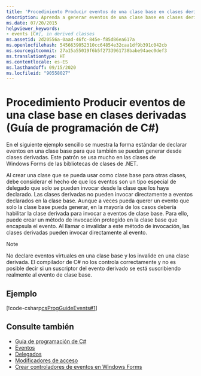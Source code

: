 ```yaml
---
title: 'Procedimiento Producir eventos de una clase base en clases derivadas: Guía de programación de C#'
description: Aprenda a generar eventos de una clase base en clases derivadas. Vea un ejemplo de código y examine los recursos adicionales disponibles.
ms.date: 07/20/2015
helpviewer_keywords:
- events [C#], in derived classes
ms.assetid: 2d20556a-0aad-46fc-845e-f85d86ea617a
ms.openlocfilehash: 5456639052310cc64854e32caa1df9b391c042cb
ms.sourcegitcommit: 27a15a55019f6b5f2733961738babe94aec0def3
ms.translationtype: HT
ms.contentlocale: es-ES
ms.lasthandoff: 09/15/2020
ms.locfileid: "90558027"
---
```

# <a name="how-to-raise-base-class-events-in-derived-classes-c-programming-guide"></a>Procedimiento Producir eventos de una clase base en clases derivadas (Guía de programación de C#)
En el siguiente ejemplo sencillo se muestra la forma estándar de declarar eventos en una clase base para que también se puedan generar desde clases derivadas. Este patrón se usa mucho en las clases de Windows Forms de las bibliotecas de clases de .NET.  
  
 Al crear una clase que se pueda usar como clase base para otras clases, debe considerar el hecho de que los eventos son un tipo especial de delegado que solo se pueden invocar desde la clase que los haya declarado. Las clases derivadas no pueden invocar directamente a eventos declarados en la clase base. Aunque a veces pueda querer un evento que solo la clase base pueda generar, en la mayoría de los casos debería habilitar la clase derivada para invocar a eventos de clase base. Para ello, puede crear un método de invocación protegido en la clase base que encapsula el evento. Al llamar o invalidar a este método de invocación, las clases derivadas pueden invocar directamente al evento.  
  
> [!NOTE]
> No declare eventos virtuales en una clase base y los invalide en una clase derivada. El compilador de C# no los controla correctamente y no es posible decir si un suscriptor del evento derivado se está suscribiendo realmente al evento de clase base.  
  
## <a name="example"></a>Ejemplo  
 [!code-csharp[csProgGuideEvents#1](~/samples/snippets/csharp/VS_Snippets_VBCSharp/csProgGuideEvents/CS/Events.cs#1)]  
  
## <a name="see-also"></a>Consulte también

- [Guía de programación de C#](../index.md)
- [Eventos](./index.md)
- [Delegados](../delegates/index.md)
- [Modificadores de acceso](../classes-and-structs/access-modifiers.md)
- [Crear controladores de eventos en Windows Forms](/dotnet/desktop/winforms/creating-event-handlers-in-windows-forms)
